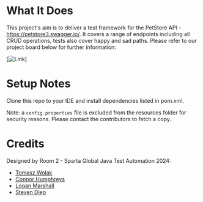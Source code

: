# What It Does
This project's aim is to deliver a test framework for the PetStore API - https://petstore3.swagger.io/. It covers a range of endpoints including all CRUD operations, tests also cover happy and sad paths. Please refer to our project board below for further information: 

[![Link](https://github.com/users/ConnerHumphrey-SpartaGlobal/projects/1)]

# Setup Notes
Clone this repo to your IDE and install dependencies listed in pom.xml.

Note: a `config.properties` file is excluded from the resources folder for security reasons. Please contact the contributors to fetch a copy.

# Credits
Designed by Room 2 - Sparta Global Java Test Automation 2024:
* [Tomasz Wolak](https://github.com/BykuTom)
* [Connor Humphreys](https://github.com/ConnerHumphrey-SpartaGlobal)
* [Logan Marshall](https://github.com/RazorWinds)
* [Steven Diep](https://github.com/stevrnd)

